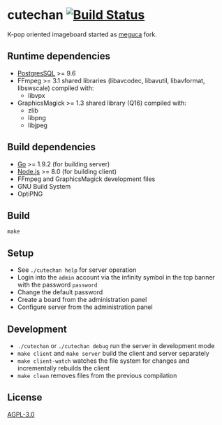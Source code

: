 # cutechan [![Build Status](https://travis-ci.org/cutechan/cutechan.svg?branch=master)](https://travis-ci.org/cutechan/cutechan)

K-pop oriented imageboard started as [meguca](https://github.com/bakape/meguca) fork.

## Runtime dependencies

* [PostgresSQL](https://www.postgresql.org/download/) >= 9.6
* FFmpeg >= 3.1 shared libraries (libavcodec, libavutil, libavformat, libswscale) compiled with:
    * libvpx
* GraphicsMagick >= 1.3 shared library (Q16) compiled with:
    * zlib
    * libpng
    * libjpeg

## Build dependencies

* [Go](https://golang.org/doc/install) >= 1.9.2 (for building server)
* [Node.js](https://nodejs.org/) >= 8.0 (for building client)
* FFmpeg and GraphicsMagick development files
* GNU Build System
* OptiPNG

## Build

`make`

## Setup

* See `./cutechan help` for server operation
* Login into the `admin` account via the infinity symbol in the top banner with
  the password `password`
* Change the default password
* Create a board from the administration panel
* Configure server from the administration panel

## Development

* `./cutechan` or `./cutechan debug` run the server in development mode
* `make client` and `make server` build the client and server separately
* `make client-watch` watches the file system for changes and incrementally
  rebuilds the client
* `make clean` removes files from the previous compilation

## License

[AGPL-3.0](LICENSE)
